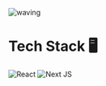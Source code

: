 ![waving](https://capsule-render.vercel.app/api?type=waving&height=200&text=WELCOME!&fontAlign=70&fontAlignY=40&color=gradient)

# Tech Stack 🖥
![React](https://img.shields.io/badge/react-%2320232a.svg?style=for-the-badge&logo=react&logoColor=%2361DAFB)
![Next JS](https://img.shields.io/badge/Next-black?style=for-the-badge&logo=next.js&logoColor=white)

